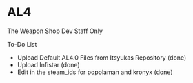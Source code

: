 # AL4
The Weapon Shop Dev Staff Only

To-Do List
- Upload Default AL4.0 Files from Itsyukas Repository (done)
- Upload Infistar (done)
- Edit in the steam_ids for popolaman and kronyx (done)
